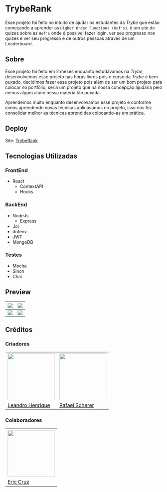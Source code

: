 # TrybeRank
Esse projeto foi feito no intuito de ajudar os estudantes da *Trybe* que estão começando a aprender as `Higher Order Functions (Hof's)`, é um site de quizes sobre as `Hof's` onde é possivel fazer login, ver seu progresso nos quizes e ver seu progresso e de outros pessoas através de um Leaderboard.

## Sobre
Esse projeto foi feito em 2 meses enquanto estudávamos na *Trybe*, desenvolvemos esse projeto nas horas livres pois o curso da *Trybe* é bem puxado, decidimos fazer esse projeto pois além de ser um bom projeto para colocar no portfólio, seria um projeto que na nossa concepção ajudaria pelo menos algum aluno nessa matéria tão puxada.

Aprendemos muito enquanto desenvolvíamos esse projeto e conforme íamos aprendendo novas técnicas aplicávamos no projeto, isso nos fez consolidar melhor as técnicas aprendidas colocando-as em prática.

## Deploy
Site: [TrybeRank](https://trybe-rank.herokuapp.com/)

## Tecnologias Utilizadas

### FrontEnd

 - React
	 - ContextAPI
	 - Hooks

### BackEnd

 - NodeJs
	 - Express
 -  Joi
 - dotenv
 - JWT
 - MongoDB

### Testes

 - Mocha
 - Sinon
 - Chai

## Preview

|<img src="https://i.ibb.co/KjSnxwy/login-trybe-Rank.png"/>|<img src="https://i.ibb.co/qJDrHYZ/home-trybe-Rank.png"/>|
|--|--|
|<img src="https://i.ibb.co/2PHCfGY/quiz-trybe-Rank.png"/>|<img src="https://i.ibb.co/JBLRnkV/leaderboard-trybe-Rank.png"/>|

## Créditos
### Criadores


<table>
    <tr>
		<th>
				<img height="150" src="https://avatars.githubusercontent.com/u/68698781?v=4" />
		</th>
		<th>
			<img height="150" src="https://avatars.githubusercontent.com/u/63076243?v=4" />
		</th>
	</tr>
	<tr>
		<td>
			<a href="https://github.com/Ply3r">Leandro Henrique</a>
		</td>
		<td>
			<a href="https://github.com/RafaelAugustScherer">Rafael Scherer</a>
		</td>
	</tr>
</table>

### Colaboradores

<table>
    <tr>
		<th>
				<img height="150" src="https://avatars.githubusercontent.com/u/32694502?v=4" />
		</th>
	</tr>
	<tr>
		<td>
			<a href="https://github.com/Effolex">Eric Cruz</a>
		</td>
	</tr>
</table>
